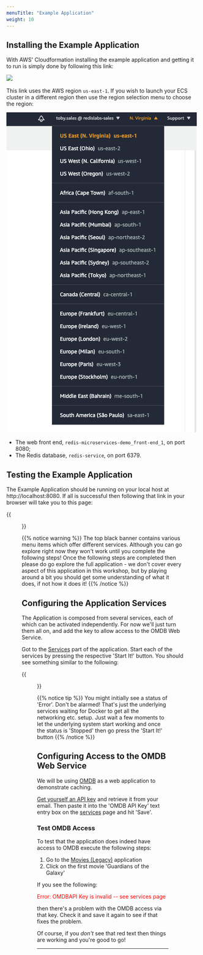```yaml
---
menuTitle: "Example Application"
weight: 10
---
```

## Installing the Example Application
With AWS' Cloudformation installing the example application and getting it to run is simply done by following this link:

<a href="https://console.aws.amazon.com/cloudformation/home?region=us-east-1#/stacks/create/review?stackName=aws-cfn&templateURL=https://s3.amazonaws.com/aws-workshop-cfn.redislabs.com/cfn.json"><img src="https://s3.amazonaws.com/cloudformation-examples/cloudformation-launch-stack.png"></a>

This link uses the AWS region `us-east-1`. If you wish to launch your ECS cluster in a different region then use the region selection menu to choose the region:

![region selector]


* The web front end, `redis-microservices-demo_front-end_1`, on port 8080;
* The Redis database, `redis-service`, on port 6379.

## Testing the Example Application

The Example Application should be running on your local host at http://localhost:8080. If all is successful then following that link in your browser will take you to this page:

{{<figure src="rmdb_home_page.png" link="http://localhost:8080">}}


{{% notice warning %}}
The top black banner contains various menu items which offer different services. Although you can go explore right now they won't work until you complete the following steps! Once the following steps are completed then please do go explore the full application - we don't cover every aspect of this application in this workshop, but by playing around a bit you should get some understanding of what it does, if not how it does it!
{{% /notice %}}

## Configuring the Application Services

The Application is composed from several services, each of which can be activated independently. For now we'll just turn them all on, and add the key to allow access to the OMDB Web Service.

Got to the [Services] part of the application. Start each of the services by pressing the respective 'Start It!' button. You should see something similar to the following:

{{<figure src="services.png">}}

{{% notice tip %}}
You might initially see a status of 'Error'. Don't be alarmed! That's just the underlying services waiting for Docker to get all the networking etc. setup. Just wait a few moments to let the underlying system start working and once the status is 'Stopped' then go press the 'Start It!' button
{{% /notice %}}

## Configuring Access to the OMDB Web Service

We will be using [OMDB] as a web application to demonstrate caching. 

[Get yourself an API key] and retrieve it from your email. Then paste it into the 'OMDB API Key' text entry box on the [services] page and hit 'Save'. 

### Test OMDB Access
To test that the application does indeed have access to OMDB execute the following steps:

1. Go to the [Movies (Legacy)] application
2. Click on the first movie 'Guardians of the Galaxy'

If you see the following:
<p style="color:red";>
Error: OMDBAPI Key is invalid -- see services page
</p>

then there's a problem with the OMDB access via that key. Check it and save it again to see if that fixes the problem.

Of course, if you _don't_ see that red text then things are working and you're good to go!



----------
[OMDB]: http://www.omdbapi.com/

[Get yourself an API key]: http://www.omdbapi.com/apikey.aspx?__EVENTTARGET=freeAcct&__EVENTARGUMENT=&__LASTFOCUS=&__VIEWSTATE=%2FwEPDwUKLTIwNDY4MTIzNWQYAQUeX19Db250cm9sc1JlcXVpcmVQb3N0QmFja0tleV9fFgMFC3BhdHJlb25BY2N0BQhmcmVlQWNjdAUIZnJlZUFjY3R%2Bvsm%2Bxojynz6Dxtmll%2BBPGF5b%2FXF7NfOmXXRKZWa2sA%3D%3D&__VIEWSTATEGENERATOR=5E550F58&__EVENTVALIDATION=%2FwEdAArAHwJn73q7vMcrazXApSldmSzhXfnlWWVdWIamVouVTzfZJuQDpLVS6HZFWq5fYpioiDjxFjSdCQfbG0SWduXFd8BcWGH1ot0k0SO7CfuulF0vVes0SOcL8qM3Jr6aqHyFE%2Bczl1aCyjbLtuPuRU0tIVu1gi3bgvDqS3Gt3lnrv%2FgsVJPMV9tdMU3lWBBf01vN%2BDvxnwFeFeJ9MIBWR693fISlXaHKzP%2BBv%2FK2QEL4NQsLb55%2BhkOC33bZPJ8gt%2Bg%3D&at=freeAcct&Email=&Email2=&FirstName=&LastName=&TextArea1=

[Movies (Legacy)]: http://localhost:8080/movies

[services]: http://localhost:8080/services
[region selector]: region-selector.png
